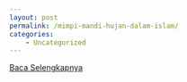 ```yaml
---
layout: post
permalink: /mimpi-mandi-hujan-dalam-islam/
categories:
    - Uncategorized
---
```


[Baca Selengkapnya](/01)